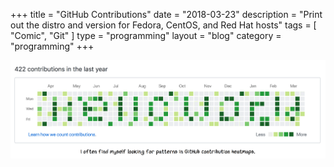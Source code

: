 +++
title = "GitHub Contributions"
date = "2018-03-23"
description = "Print out the distro and version for Fedora, CentOS, and Red Hat hosts"
tags = [ "Comic", "Git" ]
type = "programming"
layout = "blog"
category = "programming"
+++


<img src="/images/photos/github-contributions.png" title="A slightly less fun passtime: making sense of people's C code.">

